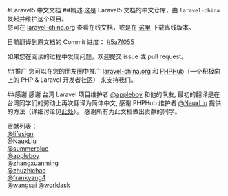 #Laravel5 中文文档
##概述
这是 Laravel5 文档的中文仓库，由 `laravel-china` 发起并维护这个项目。  
您可在 [laravel-china.org](http://laravel-china.org) 查看在线文档，或是在 [这里](https://phphub.org/topics/507) 下载离线版本。

目前翻译到原文档的 Commit 进度： [#5a7f055](https://github.com/laravel/docs/commit/5a7f0555eefc154c6581d66358d55c162573eef2)

如果您在阅读的过程中发现问题，欢迎提交 issue 或 pull request。

##推广
您可以在您的朋友圈中推广 [laravel-china.org](http://laravel-china.org) 和 [PHPHub](https://phphub.org)（一个积极向上的 PHP & Laravel 开发者社区） 来支持我们。

##感谢
感谢 台湾 Laravel 项目维护者 [@appleboy](https://github.com/appleboy) 和他的队友, 最初的翻译是在台湾同学们的劳动上再次翻译为简体中文, 感谢 PHPHub 维护者 [@NauxLiu](https://github.com/NauxLiu) 提供的方法（详细讨论见[此处](https://phphub.org/topics/476)）。 感谢所有为此文档做出贡献的同学。

贡献列表：  
[@lifesign](https://github.com/lifesign)  
[@NauxLiu](https://github.com/NauxLiu)  
[@summerblue](https://github.com/summerblue)  
[@appleboy](https://github.com/appleboy)    
[@zhangxuanming](https://github.com/zhangxuanming)  
[@zhuzhichao](https://github.com/zhuzhichao)  
[@frankyang4](https://github.com/frankyang4)  
[@wangsai](https://github.com/wangsai)
[@worldask](https://github.com/worldask)  
